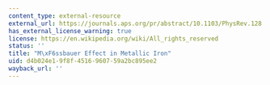 ```yaml
---
content_type: external-resource
external_url: https://journals.aps.org/pr/abstract/10.1103/PhysRev.128.2207
has_external_license_warning: true
license: https://en.wikipedia.org/wiki/All_rights_reserved
status: ''
title: "M\xF6ssbauer Effect in Metallic Iron"
uid: d4b024e1-9f8f-4516-9607-59a2bc895ee2
wayback_url: ''
---
```

